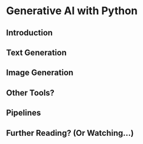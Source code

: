 # Generative AI with Python

## Introduction

## Text Generation

## Image Generation

## Other Tools?

## Pipelines

## Further Reading? (Or Watching...)
